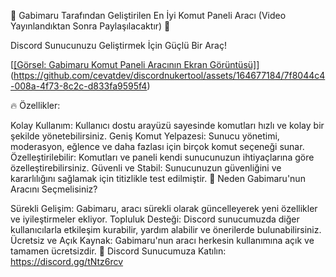 
🚀 Gabimaru Tarafından Geliştirilen En İyi Komut Paneli Aracı (Video Yayınlandıktan Sonra Paylaşılacaktır) 🚀

Discord Sunucunuzu Geliştirmek İçin Güçlü Bir Araç!

[[[Görsel: Gabimaru Komut Paneli Aracının Ekran Görüntüsü]](https://github.com/cevatdev/discordnukertool/assets/164677184/7f8044c4-008a-4f73-8c2c-d833fa9595f4)](https://github.com/cevatdev/discordnukertool/assets/164677184/7f8044c4-008a-4f73-8c2c-d833fa9595f4)

🔥 Özellikler:

Kolay Kullanım: Kullanıcı dostu arayüzü sayesinde komutları hızlı ve kolay bir şekilde yönetebilirsiniz.
Geniş Komut Yelpazesi: Sunucu yönetimi, moderasyon, eğlence ve daha fazlası için birçok komut seçeneği sunar.
Özelleştirilebilir: Komutları ve paneli kendi sunucunuzun ihtiyaçlarına göre özelleştirebilirsiniz.
Güvenli ve Stabil: Sunucunuzun güvenliğini ve kararlılığını sağlamak için titizlikle test edilmiştir.
🌟 Neden Gabimaru'nun Aracını Seçmelisiniz?

Sürekli Gelişim: Gabimaru, aracı sürekli olarak güncelleyerek yeni özellikler ve iyileştirmeler ekliyor.
Topluluk Desteği: Discord sunucumuzda diğer kullanıcılarla etkileşim kurabilir, yardım alabilir ve önerilerde bulunabilirsiniz.
Ücretsiz ve Açık Kaynak: Gabimaru'nun aracı herkesin kullanımına açık ve tamamen ücretsizdir.
🔗 Discord Sunucumuza Katılın: https://discord.gg/tNtz6rcv
